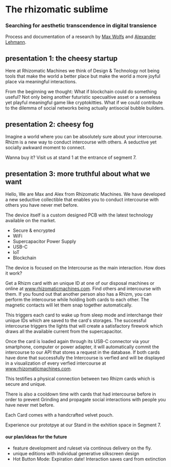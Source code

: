 # The rhizomatic sublime
### Searching for aesthetic transcendence in digital transience
Process and documentation of a research by [Max Wolfs](https://github.com/maxwolfs) and [Alexander Lehmann](https://github.com/bsplt).

## presentation 1: the cheesy startup

Here at Rhizomatic Machines we think of Design & Technology not being tools that make the world a better place but make the world a more joyful place via meaningful interactions.

From the beginning we thought:
What if blockchain could do something useful? Not only being another futuristic specualtive asset or a senseless yet playful meaningful game like cryptokitties. What if we could contribute to the dilemma of social networks being actually antisocial bubble builders.

## presentation 2: cheesy fog 

Imagine a world where you can be absolutely sure about your intercourse.
Rhizm is a new way to conduct intercourse with others. A seductive yet socially awkward moment to connect.

Wanna buy it? 
Visit us at stand 1 at the entrance of segment 7.

## presentation 3: more truthful about what we want

Hello, We are Max and Alex from Rhizomatic Machines.
We have developed a new seductive collectible that enables you to conduct intercourse with others you have never met before.

The device itself is a custom designed PCB with the latest technology available on the market.

* Secure & encrypted
* WiFi
* Supercapacitor Power Supply
* USB-C
* IoT
* Blockchain

The device is focused on the Intercourse as the main interaction. How does it work?

Get a Rhizm card with an unique ID at one of our disposal machines or online at www.rhizomaticmachines.com. Find others and intercourse with them. If you found out that another person also has a Rhizm, you can perform the intercourse while holding both cards to each other. The magnetic contacts will let them snap together automatically.

This triggers each card to wake up from sleep mode and interchange their unique IDs which are saved to the card's storages. The successful intercourse triggers the lights that will create a satisfactory firework which draws all the available current from the supercapacitor.

Once the card is loaded again through its USB-C connector via your smartphone, computer or power adapter, it will automatically commit the intercourse to our API that stores a request in the database. If both cards have done that successfully the Intercourse is verfied and will be displayed in a visualization of every verfied intercourse at www.rhizomaticmachines.com.

This testifies a physical connection between two Rhizm cards which is secure and unique.

There is also a cooldown time with cards that had intercourse before in order to prevent Grinding and propagate social interactions with people you have never met before.

Each Card comes with a handcrafted velvet pouch.

Experience our prototpye at our Stand in the exhition space in Segment 7.

#### our plan/ideas for the future

* feature development and ruleset via continous delivery on the fly.
* unique editions with individual generative silkscreen design
* Hot Button Mode: Expiration date! Interaction saves card from extinction